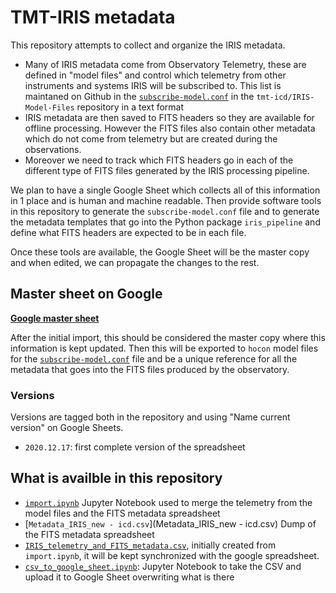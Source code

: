 # TMT-IRIS metadataThis repository attempts to collect and organize the IRIS metadata.* Many of IRIS metadata come from Observatory Telemetry, these are defined in "model files" and control which telemetry from other instruments and systems IRIS will be subscribed to. This list is maintaned on Github in the [`subscribe-model.conf`](https://github.com/tmt-icd/IRIS-Model-Files/blob/master/drs/drs-assembly/subscribe-model.conf) in the `tmt-icd/IRIS-Model-Files` repository in a text format* IRIS metadata are then saved to FITS headers so they are available for offline processing. However the FITS files also contain other metadata which do not come from telemetry but are created during the observations.* Moreover we need to track which FITS headers go in each of the different type of FITS files generated by the IRIS processing pipeline.We plan to have a single Google Sheet which collects all of this information in 1 place and is human and machine readable. Then provide software tools in this repository to generate the `subscribe-model.conf` file and to generate the metadata templates that go into the Python package `iris_pipeline` and define what FITS headers are expected to be in each file.Once these tools are available, the Google Sheet will be the master copy and when edited, we can propagate the changes to the rest.## Master sheet on Google[**Google master sheet**](https://docs.google.com/spreadsheets/d/1D-e615yT1MA8fyRQeD7jPNMoNALHDM8_dgA1VQUbqO0/edit?usp=sharing)After the initial import, this should be considered the master copy where this information is kept updated.Then this will be exported to `hocon` model files for the [`subscribe-model.conf`](https://github.com/tmt-icd/IRIS-Model-Files/blob/master/drs/drs-assembly/subscribe-model.conf) file and be a unique reference for all the metadata that goes into the FITS files produced by the observatory.### VersionsVersions are tagged both in the repository and using "Name current version" on Google Sheets.* `2020.12.17`: first complete version of the spreadsheet## What is availble in this repository* [`import.ipynb`](import.ipynb) Jupyter Notebook used to merge the telemetry from the model files and the FITS metadata spreadsheet* [`Metadata_IRIS_new - icd.csv`](Metadata_IRIS_new - icd.csv) Dump of the FITS metadata spreadsheet* [`IRIS_telemetry_and_FITS_metadata.csv`](IRIS_telemetry_and_FITS_metadata.csv), initially created from `import.ipynb`, it will be kept synchronized with the google spreadsheet.* [`csv_to_google_sheet.ipynb`](csv_to_google_sheet.ipynb): Jupyter Notebook to take the CSV and upload it to Google Sheet overwriting what is there